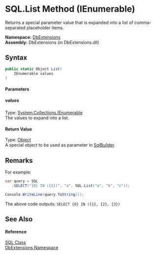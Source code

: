SQL.List Method (IEnumerable)
=============================
Returns a special parameter value that is expanded into a list of comma-separated placeholder items.

**Namespace:** [DbExtensions][1]  
**Assembly:** DbExtensions (in DbExtensions.dll)

Syntax
------

```csharp
public static Object List(
	IEnumerable values
)
```

#### Parameters

##### *values*
Type: [System.Collections.IEnumerable][2]  
The values to expand into a list.

#### Return Value
Type: [Object][3]  
A special object to be used as parameter in [SqlBuilder][4].

Remarks
-------

For example:

```csharp
var query = SQL
   .SELECT("{0} IN ({1})", "a", SQL.List("a", "b", "c"));

Console.WriteLine(query.ToString());
```

The above code outputs: `SELECT {0} IN ({1}, {2}, {3})`


See Also
--------

#### Reference
[SQL Class][5]  
[DbExtensions Namespace][1]  

[1]: ../README.md
[2]: http://msdn.microsoft.com/en-us/library/h1x9x1b1
[3]: http://msdn.microsoft.com/en-us/library/e5kfa45b
[4]: ../SqlBuilder/README.md
[5]: README.md